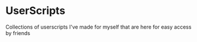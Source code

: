 # UserScripts

Collections of userscripts I've made for myself that are here for easy access by friends
